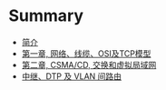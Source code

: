 # Summary

* [简介](README.md)
* [第一章, 网络、线缆、OSI及TCP模型](d01-Networks-Cables-OSI-and-TCP-Models.md)
* [第二章, CSMA/CD, 交换和虚拟局域网](d02-CSMA-CD-Switching-and-VLANs.md)
* [中继、DTP 及 VLAN 间路由](d03-Trunking-DTP-and-Inter-VLAN-Routing.md)

